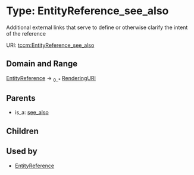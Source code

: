 
# Type: EntityReference_see_also


Additional external links that serve to define or otherwise clarify the intent of the reference

URI: [tccm:EntityReference_see_also](https://hotecosystem.org/tccm/EntityReference_see_also)


## Domain and Range

[EntityReference](EntityReference.md) ->  <sub>0..*</sub> [RenderingURI](types/RenderingURI.md)

## Parents

 *  is_a: [see_also](see_also.md)

## Children


## Used by

 * [EntityReference](EntityReference.md)
